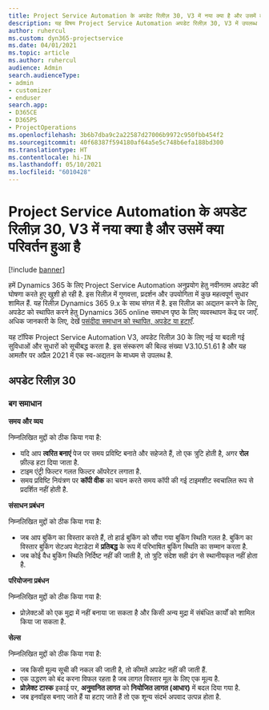 ```yaml
---
title: Project Service Automation के अपडेट रिलीज़ 30, V3 में नया क्या है और उसमें क्या परिवर्तन हुआ है
description: यह विषय Project Service Automation अपडेट रिलीज़ 30, V3 में उपलब्ध सुविधाओं और सुधारों को सूचीबद्ध करता है.
author: ruhercul
ms.custom: dyn365-projectservice
ms.date: 04/01/2021
ms.topic: article
ms.author: ruhercul
audience: Admin
search.audienceType:
- admin
- customizer
- enduser
search.app:
- D365CE
- D365PS
- ProjectOperations
ms.openlocfilehash: 3b6b7dba9c2a22587d27006b9972c950fbb454f2
ms.sourcegitcommit: 40f68387f594180af64a5e5c748b6efa188bd300
ms.translationtype: HT
ms.contentlocale: hi-IN
ms.lasthandoff: 05/10/2021
ms.locfileid: "6010428"
---
```

# <a name="whats-new-or-changed-in-project-service-automation-update-release-30-v3"></a>Project Service Automation के अपडेट रिलीज़ 30, V3 में नया क्या है और उसमें क्या परिवर्तन हुआ है

[!include [banner](../includes/psa-now-project-operations.md)]

हमें Dynamics 365 के लिए Project Service Automation अनुप्रयोग हेतु नवीनतम अपडेट की घोषणा करते हुए खुशी हो रही है. इस रिलीज़ में गुणवत्ता, प्रदर्शन और उपयोगिता में कुछ महत्वपूर्ण सुधार शामिल हैं. यह रिलीज़ Dynamics 365 9.x के साथ संगत में है. इस रिलीज़ का अद्यतन करने के लिए, अपडेट को स्थापित करने हेतु Dynamics 365 online समाधन पृष्ठ के लिए व्यवस्थापन केंद्र पर जाएँ. अधिक जानकारी के लिए, देखें [पसंदीदा समाधान को स्थापित, अपडेट या हटाएँ](/power-platform/admin/install-remove-preferred-solution.md).

यह टॉपिक Project Service Automation V3, अपडेट रिलीज़ 30 के लिए नई या बदली गई सुविधाओं और सुधारों को सूचीबद्ध करता है. इस संस्करण की बिल्ड संख्या V3.10.51.61 है और यह आमतौर पर अप्रैल 2021 में एक स्व-अद्यतन के माध्यम से उपलब्ध है.

## <a name="update-release-30"></a>अपडेट रिलीज़ 30

### <a name="bug-fixes"></a>बग समाधान

**समय और व्यय**

निम्नलिखित मुद्दों को ठीक किया गया है:

- यदि आप **त्वरित बनाएं** पेज पर समय प्रविष्टि बनाते और सहेजते हैं, तो एक त्रुटि होती है, अगर **रोल** फ़ील्ड हटा दिया जाता है.
- टाइम एंट्री फिल्टर गलत फिल्टर ऑपरेटर लगाता है.
- समय प्रविष्टि नियंत्रण पर **कॉपी वीक** का चयन करते समय कॉपी की गई टाइमशीट स्वचालित रूप से प्रदर्शित नहीं होती है.

**संसाधन प्रबंधन**

निम्नलिखित मुद्दों को ठीक किया गया है:

- जब आप बुकिंग का विस्तार करते हैं, तो हार्ड बुकिंग को सौंपा गया बुकिंग स्थिति गलत है. बुकिंग का विस्तार बुकिंग सेटअप मेटाडेटा में **प्रतिबद्ध** के रूप में परिभाषित बुकिंग स्थिति का सम्मान करता है.
- जब कोई वैध बुकिंग स्थिति निर्दिष्ट नहीं की जाती है, तो त्रुटि संदेश सही ढंग से स्थानीयकृत नहीं होता है.

**परियोजना प्रबंधन**

निम्नलिखित मुद्दों को ठीक किया गया है:

- प्रोज़ेक्टओं को एक मुद्रा में नहीं बनाया जा सकता है और किसी अन्य मुद्रा में संबंधित कार्यों को शामिल किया जा सकता है.

**सेल्स**

निम्नलिखित मुद्दों को ठीक किया गया है:

- जब किसी मूल्य सूची की नकल की जाती है, तो कीमतें अपडेट नहीं की जाती हैं.
- एक उद्धरण को बंद करना विफल रहता है जब लागत विस्तार मूल के लिए एक मूल्य है.
- **प्रोज़ेक्ट टास्क** इकाई पर, **अनुमानित लागत** को **नियोजित लागत (आधार)** में बदल दिया गया है.
- जब इनवॉइस बनाए जाते हैं या हटाए जाते हैं तो एक शून्य संदर्भ अपवाद उत्पन्न होता है.
